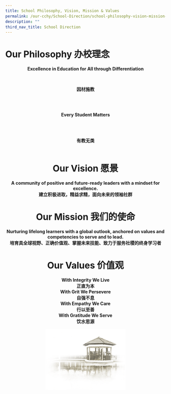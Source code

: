 ```yaml
---
title: School Philosophy, Vision, Mission & Values
permalink: /our-cchy/School-Direction/school-philosophy-vision-mission-n-values
description: ""
third_nav_title: School Direction
---
```

<h1><b>Our Philosophy 办校理念</b></h1>

<center><b>Excellence in Education for All through Differentiation</b></center>

<br><center><b>因材施教</b><center></br>

<br><center><b>Every Student Matters</b></center></br>

<br><center><b>有教无类</b></center></br>

<h1><b>Our Vision 愿景</b></h1>

<center><b>A community of positive and future-ready leaders with a mindset for excellence.</b></center>

<center><b>建立积极进取，精益求精，面向未来的领袖社群</b></center>

<h1><b>Our Mission 我们的使命</b></h1>

<center><b>Nurturing lifelong learners with a global outlook, anchored on values and competencies to serve and to lead.</b></center>

<center><b>培育具全球视野、正确价值观、掌握未来技能、致力于服务社稷的终身学习者</b></center>

<h1><b>Our Values 价值观</b></h1>

<center><b>With Integrity We Live</b></center>

<center><b>正直为本</b></center>

<center><b>With Grit We Persevere</b></center>

<center><b>自强不息</b></center>

<center><b>With Empathy We Care</b></center>

<center><b>行以至善</b></center>

<center><b>With Gratitude We Serve</b></center>

<center><b>饮水思源</b></center>

<img src="/images/pavilion.png" 
     style="width:50%">